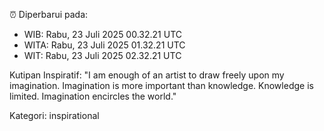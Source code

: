 ⏰ Diperbarui pada:
- WIB: Rabu, 23 Juli 2025 00.32.21 UTC
- WITA: Rabu, 23 Juli 2025 01.32.21 UTC
- WIT: Rabu, 23 Juli 2025 02.32.21 UTC

Kutipan Inspiratif:
"I am enough of an artist to draw freely upon my imagination. Imagination is more important than knowledge. Knowledge is limited. Imagination encircles the world."


Kategori: inspirational

